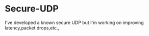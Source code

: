 # Secure-UDP
I've developed a known secure UDP but I'm working on improving latency,packet drops,etc., 
